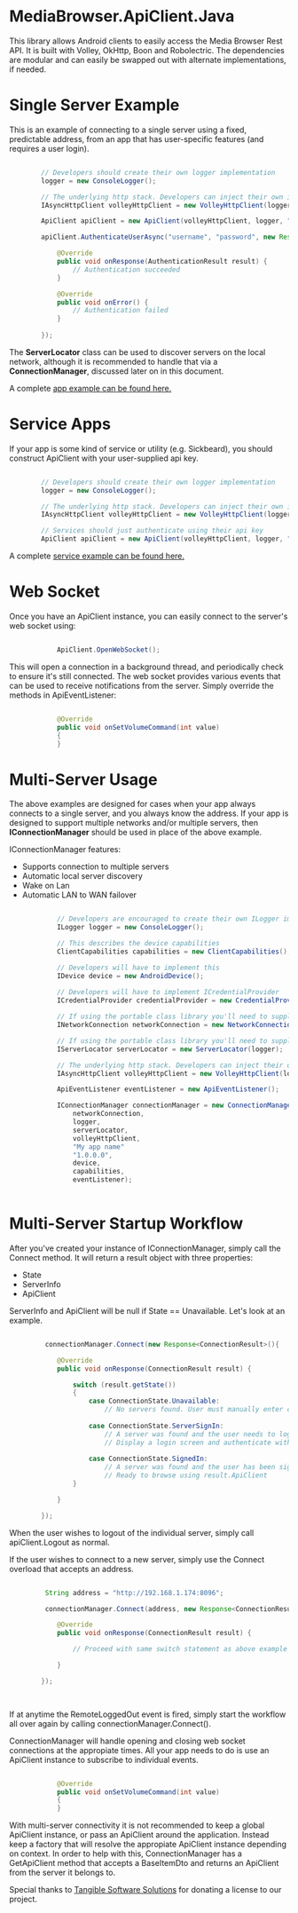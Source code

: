MediaBrowser.ApiClient.Java
===========================

This library allows Android clients to easily access the Media Browser Rest API. It is built with Volley, OkHttp, Boon and Robolectric. The dependencies are modular and can easily be swapped out with alternate implementations, if needed.

# Single Server Example #

This is an example of connecting to a single server using a fixed, predictable address, from an app that has user-specific features (and requires a user login).


``` java

        // Developers should create their own logger implementation
        logger = new ConsoleLogger();

        // The underlying http stack. Developers can inject their own if desired
        IAsyncHttpClient volleyHttpClient = new VolleyHttpClient(logger, getApplicationContext());

		ApiClient apiClient = new ApiClient(volleyHttpClient, logger, "http://localhost:8096", "My app name", "My device", "My device id", "app version 123", new ApiEventListener(), new ClientCapabilities());

		apiClient.AuthenticateUserAsync("username", "password", new Response<AuthenticationResult>(){

            @Override
            public void onResponse(AuthenticationResult result) {
                // Authentication succeeded
            }

            @Override
            public void onError() {
                // Authentication failed
            }
            
        });

```

The **ServerLocator** class can be used to discover servers on the local network, although it is recommended to handle that via a **ConnectionManager**, discussed later on in this document.

A complete [app example can be found here.](https://github.com/MediaBrowser/MediaBrowser.ApiClient.Java/blob/master/src/MediaBrowser/ApiInteraction/Sample/ExampleApp.java "app example can be found here.")

# Service Apps #

If your app is some kind of service or utility (e.g. Sickbeard), you should construct ApiClient with your user-supplied api key.

``` java

        // Developers should create their own logger implementation
        logger = new ConsoleLogger();

        // The underlying http stack. Developers can inject their own if desired
        IAsyncHttpClient volleyHttpClient = new VolleyHttpClient(logger, getApplicationContext());

		// Services should just authenticate using their api key
        ApiClient apiClient = new ApiClient(volleyHttpClient, logger, "http://localhost:8096", "My api key", new ApiEventListener(), new ClientCapabilities());

```

A complete [service example can be found here.](https://github.com/MediaBrowser/MediaBrowser.ApiClient.Java/blob/master/src/MediaBrowser/ApiInteraction/Sample/ExampleService.java "service example can be found here.")


# Web Socket #

Once you have an ApiClient instance, you can easily connect to the server's web socket using:

``` java

            ApiClient.OpenWebSocket();
```

This will open a connection in a background thread, and periodically check to ensure it's still connected. The web socket provides various events that can be used to receive notifications from the server. Simply override the methods in ApiEventListener:


``` java

			@Override
            public void onSetVolumeCommand(int value)
    		{
    		}
```

# Multi-Server Usage #


The above examples are designed for cases when your app always connects to a single server, and you always know the address. If your app is designed to support multiple networks and/or multiple servers, then **IConnectionManager** should be used in place of the above example.

IConnectionManager features:

- Supports connection to multiple servers
- Automatic local server discovery
- Wake on Lan
- Automatic LAN to WAN failover


``` c#

            // Developers are encouraged to create their own ILogger implementation
			ILogger logger = new ConsoleLogger();

			// This describes the device capabilities
			ClientCapabilities capabilities = new ClientCapabilities();

			// Developers will have to implement this
			IDevice device = new AndroidDevice();
			
			// Developers will have to implement ICredentialProvider
			ICredentialProvider credentialProvider = new CredentialProvider();

			// If using the portable class library you'll need to supply your own INetworkConnection implementation.
			INetworkConnection networkConnection = new NetworkConnection(logger);

            // If using the portable class library you'll need to supply your own IServerLocator implementation.
			IServerLocator serverLocator = new ServerLocator(logger);

            // The underlying http stack. Developers can inject their own if desired
        	IAsyncHttpClient volleyHttpClient = new VolleyHttpClient(logger, getApplicationContext());

			ApiEventListener eventListener = new ApiEventListener();

			IConnectionManager connectionManager = new ConnectionManager(credentialProvider,
                networkConnection,
                logger,
                serverLocator,
                volleyHttpClient,
				"My app name"
                "1.0.0.0",
                device,
                capabilities,
                eventListener);
          
```

# Multi-Server Startup Workflow #

After you've created your instance of IConnectionManager, simply call the Connect method. It will return a result object with three properties:

- State
- ServerInfo
- ApiClient

ServerInfo and ApiClient will be null if State == Unavailable. Let's look at an example.


``` java

         connectionManager.Connect(new Response<ConnectionResult>(){

            @Override
            public void onResponse(ConnectionResult result) {

				switch (result.getState())
				{
					case ConnectionState.Unavailable:
						// No servers found. User must manually enter connection info.
	
					case ConnectionState.ServerSignIn:
						// A server was found and the user needs to login.
						// Display a login screen and authenticate with the server using result.ApiClient
	
					case ConnectionState.SignedIn:
						// A server was found and the user has been signed in using previously saved credentials.
						// Ready to browse using result.ApiClient
				}

            }

        });


```

When the user wishes to logout of the individual server, simply call apiClient.Logout as normal.

If the user wishes to connect to a new server, simply use the Connect overload that accepts an address. 


``` java

		 String address = "http://192.168.1.174:8096";

         connectionManager.Connect(address, new Response<ConnectionResult>(){

            @Override
            public void onResponse(ConnectionResult result) {

				// Proceed with same switch statement as above example

            }

        });

			

```

If at anytime the RemoteLoggedOut event is fired, simply start the workflow all over again by calling connectionManager.Connect().

ConnectionManager will handle opening and closing web socket connections at the appropiate times. All your app needs to do is use an ApiClient instance to subscribe to individual events.


``` java

			@Override
            public void onSetVolumeCommand(int value)
    		{
    		}

```

With multi-server connectivity it is not recommended to keep a global ApiClient instance, or pass an ApiClient around the application. Instead keep a factory that will resolve the appropiate ApiClient instance depending on context. In order to help with this, ConnectionManager has a GetApiClient method that accepts a BaseItemDto and returns an ApiClient from the server it belongs to.


Special thanks to [Tangible Software Solutions](http://www.tangiblesoftwaresolutions.com/ "Tangible Software Solutions") for donating a license to our project.
